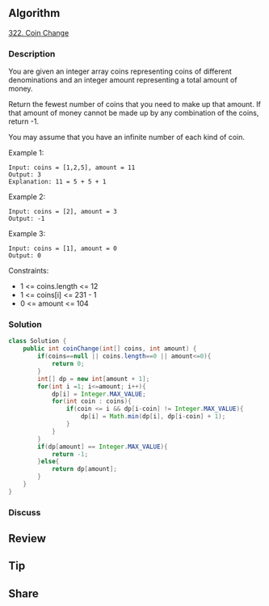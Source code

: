 ## Algorithm

[322. Coin Change](https://leetcode.com/problems/coin-change/description)

### Description

You are given an integer array coins representing coins of different denominations and an integer amount representing a total amount of money.

Return the fewest number of coins that you need to make up that amount. If that amount of money cannot be made up by any combination of the coins, return -1.

You may assume that you have an infinite number of each kind of coin.

Example 1:

```
Input: coins = [1,2,5], amount = 11
Output: 3
Explanation: 11 = 5 + 5 + 1
```

Example 2:

```
Input: coins = [2], amount = 3
Output: -1
```

Example 3:

```
Input: coins = [1], amount = 0
Output: 0
```

Constraints:

- 1 <= coins.length <= 12
- 1 <= coins[i] <= 231 - 1
- 0 <= amount <= 104

### Solution

```java
class Solution {
    public int coinChange(int[] coins, int amount) {
        if(coins==null || coins.length==0 || amount<=0){
            return 0;
        }
        int[] dp = new int[amount + 1];
        for(int i =1; i<=amount; i++){
            dp[i] = Integer.MAX_VALUE;
            for(int coin : coins){
                if(coin <= i && dp[i-coin] != Integer.MAX_VALUE){
                    dp[i] = Math.min(dp[i], dp[i-coin] + 1);
                }
            }
        }
        if(dp[amount] == Integer.MAX_VALUE){
            return -1;
        }else{
            return dp[amount];
        }
    }
}
```

### Discuss

## Review


## Tip


## Share
